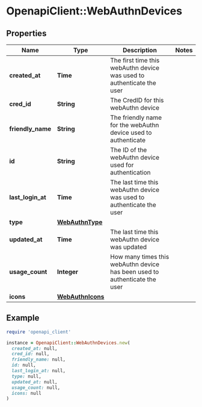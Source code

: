 # OpenapiClient::WebAuthnDevices

## Properties

| Name | Type | Description | Notes |
| ---- | ---- | ----------- | ----- |
| **created_at** | **Time** | The first time this webAuthn device was used to authenticate the user |  |
| **cred_id** | **String** | The CredID for this webAuthn device |  |
| **friendly_name** | **String** | The friendly name for the webAuthn device used to authenticate |  |
| **id** | **String** | The ID of the webAuthn device used for authentication |  |
| **last_login_at** | **Time** | The last time this webAuthn device was used to authenticate the user |  |
| **type** | [**WebAuthnType**](WebAuthnType.md) |  |  |
| **updated_at** | **Time** | The last time this webAuthn device was updated |  |
| **usage_count** | **Integer** | How many times this webAuthn device has been used to authenticate the user |  |
| **icons** | [**WebAuthnIcons**](WebAuthnIcons.md) |  |  |

## Example

```ruby
require 'openapi_client'

instance = OpenapiClient::WebAuthnDevices.new(
  created_at: null,
  cred_id: null,
  friendly_name: null,
  id: null,
  last_login_at: null,
  type: null,
  updated_at: null,
  usage_count: null,
  icons: null
)
```

